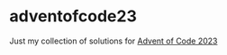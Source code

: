 # adventofcode23

Just my collection of solutions for [Advent of Code 2023](https://adventofcode.com/2023)
